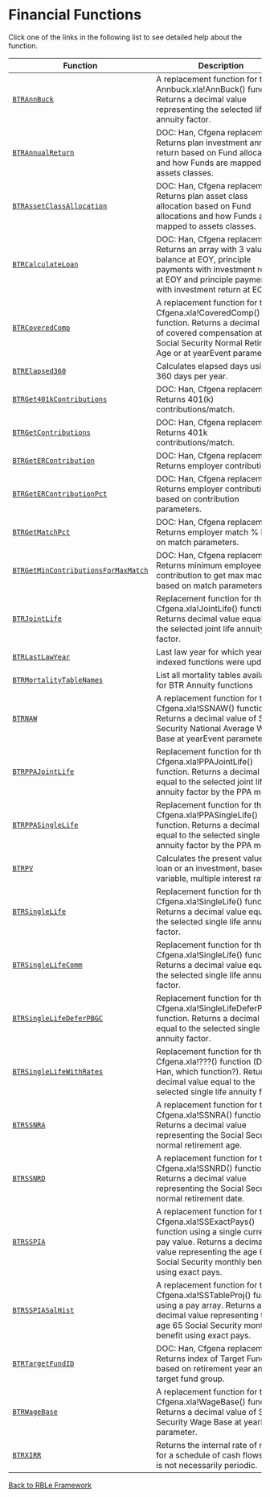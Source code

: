 # Financial Functions

Click one of the links in the following list to see detailed help about the function.

Function | Description
---|---
[`BTRAnnBuck`](RBLeFinancial.BTRAnnBuck.md) | A replacement function for the Annbuck.xla!AnnBuck() function.  Returns a decimal value representing the selected life annuity factor.
[`BTRAnnualReturn`](RBLeFinancial.BTRAnnualReturn.md) | DOC: Han, Cfgena replacement?  Returns plan investment annual return based on Fund allocations and how Funds are mapped to assets classes.
[`BTRAssetClassAllocation`](RBLeFinancial.BTRAssetClassAllocation.md) | DOC: Han, Cfgena replacement?  Returns plan asset class allocation based on Fund allocations and how Funds are mapped to assets classes.
[`BTRCalculateLoan`](RBLeFinancial.BTRCalculateLoan.md) | DOC: Han, Cfgena replacement?  Returns an array with 3 values: balance at EOY, principle payments with investment return at EOY and principle payments with investment return at EOB.
[`BTRCoveredComp`](RBLeFinancial.BTRCoveredComp.md) | A replacement function for the Cfgena.xla!CoveredComp() function.  Returns a decimal value of covered compensation at Social Security Normal Retirement Age or at yearEvent parameter.
[`BTRElapsed360`](RBLeFinancial.BTRElapsed360.md) | Calculates elapsed days using 360 days per year.
[`BTRGet401kContributions`](RBLeFinancial.BTRGet401kContributions.md) | DOC: Han, Cfgena replacement?  Returns 401(k) contributions/match.
[`BTRGetContributions`](RBLeFinancial.BTRGetContributions.md) | DOC: Han, Cfgena replacement?  Returns 401k contributions/match.
[`BTRGetERContribution`](RBLeFinancial.BTRGetERContribution.md) | DOC: Han, Cfgena replacement?  Returns employer contributions.
[`BTRGetERContributionPct`](RBLeFinancial.BTRGetERContributionPct.md) | DOC: Han, Cfgena replacement?  Returns employer contribution % based on contribution parameters.
[`BTRGetMatchPct`](RBLeFinancial.BTRGetMatchPct.md) | DOC: Han, Cfgena replacement?  Returns employer match % based on match parameters.
[`BTRGetMinContributionsForMaxMatch`](RBLeFinancial.BTRGetMinContributionsForMaxMatch.md) | DOC: Han, Cfgena replacement?  Returns minimum employee contribution to get max mactch based on match parameters.
[`BTRJointLife`](RBLeFinancial.BTRJointLife.md) | Replacement function for the Cfgena.xla!JointLife() function.  Returns decimal value equal to the selected joint life annuity factor.
[`BTRLastLawYear`](RBLeFinancial.BTRLastLawYear.md) | Last law year for which yearly indexed functions were updated.
[`BTRMortalityTableNames`](RBLeFinancial.BTRMortalityTableNames.md) | List all mortality tables available for BTR Annuity functions
[`BTRNAW`](RBLeFinancial.BTRNAW.md) | A replacement function for the Cfgena.xla!SSNAW() function.  Returns a decimal value of Social Security National Average Wage Base at yearEvent parameter.
[`BTRPPAJointLife`](RBLeFinancial.BTRPPAJointLife.md) | Replacement function for the Cfgena.xla!PPAJointLife() function.  Returns a decimal value equal to the selected joint life annuity factor by the PPA method.
[`BTRPPASingleLife`](RBLeFinancial.BTRPPASingleLife.md) | Replacement function for the Cfgena.xla!PPASingleLife() function.  Returns a decimal value equal to the selected single life annuity factor by the PPA method.
[`BTRPV`](RBLeFinancial.BTRPV.md) | Calculates the present value of a loan or an investment, based on a variable, multiple interest rates.
[`BTRSingleLife`](RBLeFinancial.BTRSingleLife.md) | Replacement function for the Cfgena.xla!SingleLife() function.  Returns a decimal value equal to the selected single life annuity factor.
[`BTRSingleLifeComm`](RBLeFinancial.BTRSingleLifeComm.md) | Replacement function for the Cfgena.xla!SingleLife() function.  Returns a decimal value equal to the selected single life annuity factor.
[`BTRSingleLifeDeferPBGC`](RBLeFinancial.BTRSingleLifeDeferPBGC.md) | Replacement function for the Cfgena.xla!SingleLifeDeferPBGC() function.  Returns a decimal value equal to the selected single life annuity factor.
[`BTRSingleLifeWithRates`](RBLeFinancial.BTRSingleLifeWithRates.md) | Replacement function for the Cfgena.xla!???() function (DOC: Han, which function?).  Returns a decimal value equal to the selected single life annuity factor.
[`BTRSSNRA`](RBLeFinancial.BTRSSNRA.md) | A replacement function for the Cfgena.xla!SSNRA() function.  Returns a decimal value representing the Social Security normal retirement age.
[`BTRSSNRD`](RBLeFinancial.BTRSSNRD.md) | A replacement function for the Cfgena.xla!SSNRD() function.  Returns a decimal value representing the Social Security normal retirement date.
[`BTRSSPIA`](RBLeFinancial.BTRSSPIA.md) | A replacement function for the Cfgena.xla!SSExactPays() function using a single current pay value.  Returns a decimal value representing the age 65 Social Security monthly benefit using exact pays.
[`BTRSSPIASalHist`](RBLeFinancial.BTRSSPIASalHist.md) | A replacement function for the Cfgena.xla!SSTableProj() function using a pay array.  Returns a decimal value representing the age 65 Social Security monthly benefit using exact pays.
[`BTRTargetFundID`](RBLeFinancial.BTRTargetFundID.md) | DOC: Han, Cfgena replacement?  Returns index of Target Fund based on retirement year and target fund group.
[`BTRWageBase`](RBLeFinancial.BTRWageBase.md) | A replacement function for the Cfgena.xla!WageBase() function.  Returns a decimal value of Social Security Wage Base at yearEvent parameter.
[`BTRXIRR`](RBLeFinancial.BTRXIRR.md) | Returns the internal rate of return for a schedule of cash flows that is not necessarily periodic.


[Back to RBLe Framework](RBLe.md)